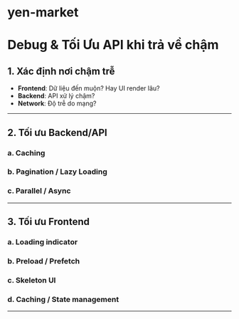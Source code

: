 # yen-market

# Debug & Tối Ưu API khi trả về chậm

## 1. Xác định nơi chậm trễ

- **Frontend**: Dữ liệu đến muộn? Hay UI render lâu?
- **Backend**: API xử lý chậm?
- **Network**: Độ trễ do mạng?

---

## 2. Tối ưu Backend/API

### a. Caching
### b. Pagination / Lazy Loading
### c. Parallel / Async

---

## 3. Tối ưu Frontend

### a. Loading indicator
### b. Preload / Prefetch
### c. Skeleton UI
### d. Caching / State management

---

